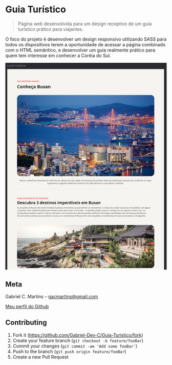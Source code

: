 # Guia Turístico

> Página web desenvolvida para um design receptivo de um guia turístico prático para viajantes.

O foco do projeto é desenvolver um design responsivo utilizando SASS para todos os dispositivos terem a oportunidade de acessar a página combinado com o HTML semântico, e desenvolver um guia realmente prático para quem tem interesse em conhecer a Coréia do Sul.


<p align="center">
<img src="./assets/capa-readme.png" alt="Protótipo do projeto.">
</p>

## Meta

Gabriel C. Martins – gacmartins@gmail.com

[Meu perfil do Github](https://github.com/Gabriel-Dev-C/)

## Contributing

1. Fork it (<https://github.com/Gabriel-Dev-C/Guia-Turistico/fork>)
2. Create your feature branch (`git checkout -b feature/fooBar`)
3. Commit your changes (`git commit -am 'Add some fooBar'`)
4. Push to the branch (`git push origin feature/fooBar`)
5. Create a new Pull Request